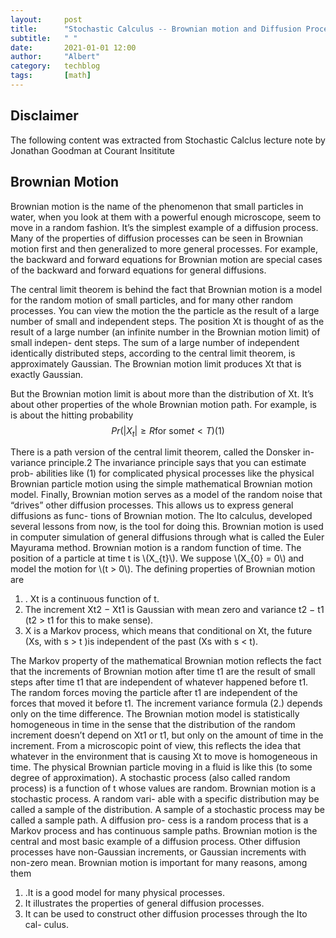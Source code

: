 ```yaml
---
layout:     post
title:      "Stochastic Calculus -- Brownian motion and Diffusion Process"
subtitle:   " "
date:       2021-01-01 12:00
author:     "Albert"
category:   techblog
tags:       [math]
---
```


<html>
<head>
  <meta charset="utf-8">
  <meta name="viewport" content="width=device-width">
  <title>MathJax example</title>
  <script src="https://polyfill.io/v3/polyfill.min.js?features=es6"></script>
  <script id="MathJax-script" async
          src="https://cdn.jsdelivr.net/npm/mathjax@3/es5/tex-mml-chtml.js">
  </script>
</head>
<body>
  
</body>
</html>

<h2 class="section-heading">Disclaimer </h2>

The following content was extracted from Stochastic Calclus lecture note by Jonathan Goodman at Courant Insititute 

<h2 class="section-heading">Brownian Motion </h2>

Brownian motion is the name of the phenomenon that small particles in water, when you look at them with a powerful enough microscope, seem to move in a random fashion. It’s the simplest example of a diffusion process.
Many of the properties of diffusion processes can be seen in Brownian motion first and then generalized to more general processes. For example, the backward and forward equations for Brownian motion are special cases of the backward and forward equations for general diffusions.

The central limit theorem is behind the fact that Brownian motion is a model for the random motion of small particles, and for many other random processes. You can view the motion the the particle as the result of a large number of small and independent steps. The position Xt is thought of as the result of a large number (an infinite number in the Brownian motion limit) of small indepen- dent steps. The sum of a large number of independent identically distributed steps, according to the central limit theorem, is approximately Gaussian. The Brownian motion limit produces Xt that is exactly Gaussian.

But the Brownian motion limit is about more than the distribution of Xt. It’s about other properties of the whole Brownian motion path. For example, is is about the hitting probability
$$
Pr(|X_{t}| \ge{R}  \text{for some} t< T) (1)
$$

<html>
  <body>
There is a path version of the central limit theorem, called the Donsker in- variance principle.2 The invariance principle says that you can estimate prob- abilities like (1) for complicated physical processes like the physical Brownian particle motion using the simple mathematical Brownian motion model.
</body>
</html>


<html>
  <body>
Finally, Brownian motion serves as a model of the random noise that “drives” other diffusion processes. This allows us to express general diffusions as func- tions of Brownian motion. The Ito calculus, developed several lessons from now, is the tool for doing this. Brownian motion is used in computer simulation of general diffusions through what is called the Euler Mayurama method.
</body>
</html>


<html>
  <body>
Brownian motion is a random function of time. The position of a particle at time t is \(X_{t}\). We suppose \(X_{0} = 0\) and model the motion for \(t > 0\). The defining properties of Brownian motion are
</body>
</html>

<ol>
<li>. Xt is a continuous function of t.</li>
<li>  The increment Xt2 − Xt1 is Gaussian with mean zero and variance t2 − t1
(t2 > t1 for this to make sense). </li>
<li> X is a Markov process, which means that conditional on Xt, the future
(Xs, with s > t )is independent of the past (Xs with s < t). </li>
</ol>

<html>
  <body>
  The Markov property of the mathematical Brownian motion reflects the fact that the increments of Brownian motion after time t1 are the result of small steps after time t1 that are independent of whatever happened before t1. The random forces moving the particle after t1 are independent of the forces that moved it before t1. The increment variance formula (2.) depends only on the time difference. The Brownian motion model is statistically homogeneous in time in the sense that the distribution of the random increment doesn’t depend on Xt1 or t1, but only on the amount of time in the increment. From a microscopic point of view, this reflects the idea that whatever in the environment that is causing Xt to move is homogeneous in time. The physical Brownian particle moving in a fluid is like this (to some degree of approximation).
</body>
</html>


<html>
  <body>
  A stochastic process (also called random process) is a function of t whose values are random. Brownian motion is a stochastic process. A random vari- able with a specific distribution may be called a sample of the distribution. A sample of a stochastic process may be called a sample path. A diffusion pro- cess is a random process that is a Markov process and has continuous sample paths. Brownian motion is the central and most basic example of a diffusion process. Other diffusion processes have non-Gaussian increments, or Gaussian increments with non-zero mean.
</body>
</html>


<html>
  <body>
Brownian motion is important for many reasons, among them
 </body>
</html>
<ol>
<li>.It is a good model for many physical processes. </li>
<li> It illustrates the properties of general diffusion processes. </li>
<li> It can be used to construct other diffusion processes through the Ito cal- culus. </li>
</ol>
